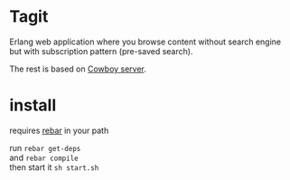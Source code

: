 Tagit
===

Erlang web application where you browse content without search engine but with subscription pattern (pre-saved search).

The rest is based on [Cowboy server](https://github.com/extend/cowboy).



install
===

requires [rebar](https://github.com/basho/rebar) in your path

run `rebar get-deps`  
and `rebar compile`  
then start it `sh start.sh`
